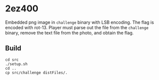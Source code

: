 # 2ez400

Embedded png image in `challenge` binary with LSB encoding. The flag is encoded with rot-13. Player must parse out the file from the `challenge` binary, remove the text file from the photo, and obtain the flag.

## Build

```
cd src
./setup.sh
cd ..
cp src/challenge distFiles/.
```

